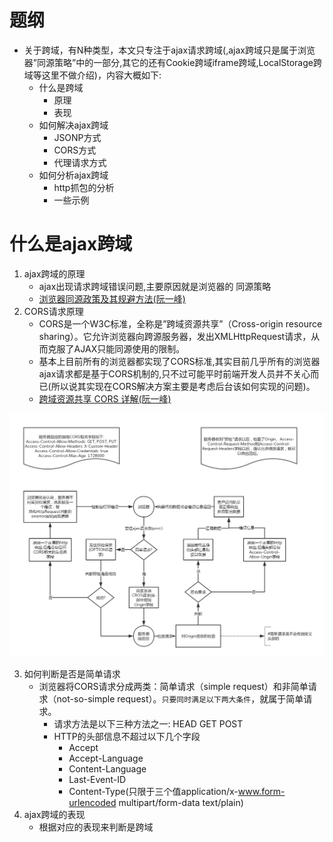 # 题纲
* 关于跨域，有N种类型，本文只专注于ajax请求跨域(,ajax跨域只是属于浏览器”同源策略”中的一部分,其它的还有Cookie跨域iframe跨域,LocalStorage跨域等这里不做介绍)，内容大概如下:
    * 什么是跨域
        * 原理
        * 表现
    * 如何解决ajax跨域
        * JSONP方式
        * CORS方式
        * 代理请求方式
     * 如何分析ajax跨域
        * http抓包的分析
        * 一些示例       
# 什么是ajax跨域
1.  ajax跨域的原理
    * ajax出现请求跨域错误问题,主要原因就是浏览器的 同源策略
    * [浏览器同源政策及其规避方法(阮一峰)](http://www.ruanyifeng.com/blog/2016/04/same-origin-policy.html)     
2. CORS请求原理
    * CORS是一个W3C标准，全称是”跨域资源共享”（Cross-origin resource sharing）。它允许浏览器向跨源服务器，发出XMLHttpRequest请求，从而克服了AJAX只能同源使用的限制。
    * 基本上目前所有的浏览器都实现了CORS标准,其实目前几乎所有的浏览器ajax请求都是基于CORS机制的,只不过可能平时前端开发人员并不关心而已(所以说其实现在CORS解决方案主要是考虑后台该如何实现的问题)。
    * [跨域资源共享 CORS 详解(阮一峰)](http://www.ruanyifeng.com/blog/2016/04/cors.html)

![](https://raw.githubusercontent.com/1391020381/Web-Foundation/master/articles/%E6%B5%8F%E8%A7%88%E5%99%A8%E5%B7%A5%E4%BD%9C%E5%8E%9F%E7%90%86/img/%E8%B7%A8%E5%9F%9F%E8%B5%84%E6%BA%90%E5%85%B1%E4%BA%ABCORS.png)

3. 如何判断是否是简单请求
    * 浏览器将CORS请求分成两类：简单请求（simple request）和非简单请求（not-so-simple request）。`只要同时满足以下两大条件`，就属于简单请求。
        *  请求方法是以下三种方法之一: HEAD  GET  POST
        * HTTP的头部信息不超过以下几个字段
            * Accept
            * Accept-Language
            * Content-Language
            * Last-Event-ID
            * Content-Type(只限于三个值application/x-www.form-urlencoded   multipart/form-data  text/plain) 
 4. ajax跨域的表现
    * 根据对应的表现来判断是跨域                 

